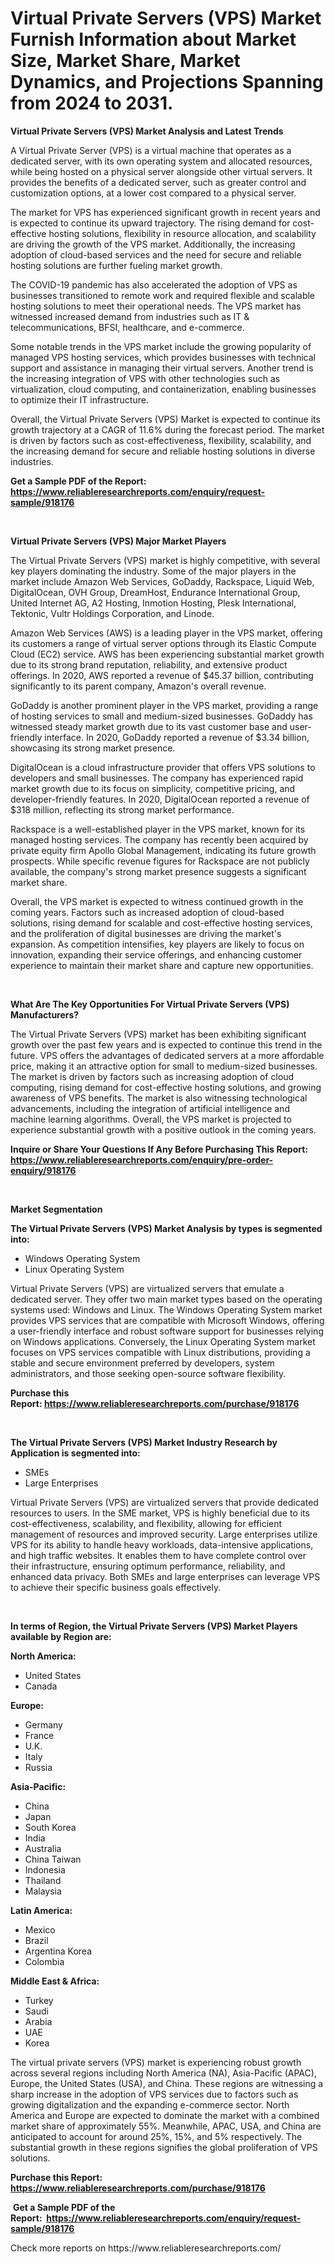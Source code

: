 <p><h1>Virtual Private Servers (VPS) Market Furnish Information about Market Size, Market Share, Market Dynamics, and Projections Spanning from 2024 to 2031.</h1></p><p><strong>Virtual Private Servers (VPS) Market Analysis and Latest Trends</strong></p>
<p><p>A Virtual Private Server (VPS) is a virtual machine that operates as a dedicated server, with its own operating system and allocated resources, while being hosted on a physical server alongside other virtual servers. It provides the benefits of a dedicated server, such as greater control and customization options, at a lower cost compared to a physical server.</p><p>The market for VPS has experienced significant growth in recent years and is expected to continue its upward trajectory. The rising demand for cost-effective hosting solutions, flexibility in resource allocation, and scalability are driving the growth of the VPS market. Additionally, the increasing adoption of cloud-based services and the need for secure and reliable hosting solutions are further fueling market growth.</p><p>The COVID-19 pandemic has also accelerated the adoption of VPS as businesses transitioned to remote work and required flexible and scalable hosting solutions to meet their operational needs. The VPS market has witnessed increased demand from industries such as IT & telecommunications, BFSI, healthcare, and e-commerce.</p><p>Some notable trends in the VPS market include the growing popularity of managed VPS hosting services, which provides businesses with technical support and assistance in managing their virtual servers. Another trend is the increasing integration of VPS with other technologies such as virtualization, cloud computing, and containerization, enabling businesses to optimize their IT infrastructure.</p><p>Overall, the Virtual Private Servers (VPS) Market is expected to continue its growth trajectory at a CAGR of 11.6% during the forecast period. The market is driven by factors such as cost-effectiveness, flexibility, scalability, and the increasing demand for secure and reliable hosting solutions in diverse industries.</p></p>
<p><strong>Get a Sample PDF of the Report:&nbsp; <a href="https://www.reliableresearchreports.com/enquiry/request-sample/918176">https://www.reliableresearchreports.com/enquiry/request-sample/918176</a></strong></p>
<p>&nbsp;</p>
<p><strong>Virtual Private Servers (VPS) Major Market Players</strong></p>
<p><p>The Virtual Private Servers (VPS) market is highly competitive, with several key players dominating the industry. Some of the major players in the market include Amazon Web Services, GoDaddy, Rackspace, Liquid Web, DigitalOcean, OVH Group, DreamHost, Endurance International Group, United Internet AG, A2 Hosting, Inmotion Hosting, Plesk International, Tektonic, Vultr Holdings Corporation, and Linode.</p><p>Amazon Web Services (AWS) is a leading player in the VPS market, offering its customers a range of virtual server options through its Elastic Compute Cloud (EC2) service. AWS has been experiencing substantial market growth due to its strong brand reputation, reliability, and extensive product offerings. In 2020, AWS reported a revenue of $45.37 billion, contributing significantly to its parent company, Amazon's overall revenue.</p><p>GoDaddy is another prominent player in the VPS market, providing a range of hosting services to small and medium-sized businesses. GoDaddy has witnessed steady market growth due to its vast customer base and user-friendly interface. In 2020, GoDaddy reported a revenue of $3.34 billion, showcasing its strong market presence.</p><p>DigitalOcean is a cloud infrastructure provider that offers VPS solutions to developers and small businesses. The company has experienced rapid market growth due to its focus on simplicity, competitive pricing, and developer-friendly features. In 2020, DigitalOcean reported a revenue of $318 million, reflecting its strong market performance.</p><p>Rackspace is a well-established player in the VPS market, known for its managed hosting services. The company has recently been acquired by private equity firm Apollo Global Management, indicating its future growth prospects. While specific revenue figures for Rackspace are not publicly available, the company's strong market presence suggests a significant market share.</p><p>Overall, the VPS market is expected to witness continued growth in the coming years. Factors such as increased adoption of cloud-based solutions, rising demand for scalable and cost-effective hosting services, and the proliferation of digital businesses are driving the market's expansion. As competition intensifies, key players are likely to focus on innovation, expanding their service offerings, and enhancing customer experience to maintain their market share and capture new opportunities.</p></p>
<p>&nbsp;</p>
<p><strong>What Are The Key Opportunities For Virtual Private Servers (VPS) Manufacturers?</strong></p>
<p><p>The Virtual Private Servers (VPS) market has been exhibiting significant growth over the past few years and is expected to continue this trend in the future. VPS offers the advantages of dedicated servers at a more affordable price, making it an attractive option for small to medium-sized businesses. The market is driven by factors such as increasing adoption of cloud computing, rising demand for cost-effective hosting solutions, and growing awareness of VPS benefits. The market is also witnessing technological advancements, including the integration of artificial intelligence and machine learning algorithms. Overall, the VPS market is projected to experience substantial growth with a positive outlook in the coming years.</p></p>
<p><strong>Inquire or Share Your Questions If Any Before Purchasing This Report: <a href="https://www.reliableresearchreports.com/enquiry/pre-order-enquiry/918176">https://www.reliableresearchreports.com/enquiry/pre-order-enquiry/918176</a></strong></p>
<p>&nbsp;</p>
<p><strong>Market Segmentation</strong></p>
<p><strong>The Virtual Private Servers (VPS) Market Analysis by types is segmented into:</strong></p>
<p><ul><li>Windows Operating System</li><li>Linux Operating System</li></ul></p>
<p><p>Virtual Private Servers (VPS) are virtualized servers that emulate a dedicated server. They offer two main market types based on the operating systems used: Windows and Linux. The Windows Operating System market provides VPS services that are compatible with Microsoft Windows, offering a user-friendly interface and robust software support for businesses relying on Windows applications. Conversely, the Linux Operating System market focuses on VPS services compatible with Linux distributions, providing a stable and secure environment preferred by developers, system administrators, and those seeking open-source software flexibility.</p></p>
<p><strong>Purchase this Report:&nbsp;<a href="https://www.reliableresearchreports.com/purchase/918176">https://www.reliableresearchreports.com/purchase/918176</a></strong></p>
<p>&nbsp;</p>
<p><strong>The Virtual Private Servers (VPS) Market Industry Research by Application is segmented into:</strong></p>
<p><ul><li>SMEs</li><li>Large Enterprises</li></ul></p>
<p><p>Virtual Private Servers (VPS) are virtualized servers that provide dedicated resources to users. In the SME market, VPS is highly beneficial due to its cost-effectiveness, scalability, and flexibility, allowing for efficient management of resources and improved security. Large enterprises utilize VPS for its ability to handle heavy workloads, data-intensive applications, and high traffic websites. It enables them to have complete control over their infrastructure, ensuring optimum performance, reliability, and enhanced data privacy. Both SMEs and large enterprises can leverage VPS to achieve their specific business goals effectively.</p></p>
<p>&nbsp;</p>
<p><strong>In terms of Region, the Virtual Private Servers (VPS) Market Players available by Region are:</strong></p>
<p>
    <p> <strong> North America: </strong>
        <ul>
            <li>United States</li>
            <li>Canada</li>
        </ul>
        </p> 
    <p> <strong> Europe: </strong>
        <ul>
            <li>Germany</li>
            <li>France</li>
            <li>U.K.</li>
            <li>Italy</li>
            <li>Russia</li>
        </ul>
        </p> 
    <p> <strong> Asia-Pacific: </strong>
        <ul>
            <li>China</li>
            <li>Japan</li>
            <li>South Korea</li>
            <li>India</li>
            <li>Australia</li>
            <li>China Taiwan</li>
            <li>Indonesia</li>
            <li>Thailand</li>
            <li>Malaysia</li>
        </ul>
        </p> 
    <p> <strong> Latin America: </strong>
        <ul>
            <li>Mexico</li>
            <li>Brazil</li>
            <li>Argentina Korea</li>
            <li>Colombia</li>
        </ul>
        </p> 
    <p> <strong> Middle East & Africa: </strong>
        <ul>
            <li>Turkey</li>
            <li>Saudi</li>
            <li>Arabia</li>
            <li>UAE</li>
            <li>Korea</li>
        </ul>
    </p>
    </p>
<p><p>The virtual private servers (VPS) market is experiencing robust growth across several regions including North America (NA), Asia-Pacific (APAC), Europe, the United States (USA), and China. These regions are witnessing a sharp increase in the adoption of VPS services due to factors such as growing digitalization and the expanding e-commerce sector. North America and Europe are expected to dominate the market with a combined market share of approximately 55%. Meanwhile, APAC, USA, and China are anticipated to account for around 25%, 15%, and 5% respectively. The substantial growth in these regions signifies the global proliferation of VPS solutions.</p></p>
<p><strong>Purchase this Report: <a href="https://www.reliableresearchreports.com/purchase/918176">https://www.reliableresearchreports.com/purchase/918176</a></strong></p>
<p>&nbsp;<strong>Get a Sample PDF of the Report:&nbsp;&nbsp;<a href="https://www.reliableresearchreports.com/enquiry/request-sample/918176">https://www.reliableresearchreports.com/enquiry/request-sample/918176</a></strong></p>
<p><strong></strong></p>
<p>Check more reports on https://www.reliableresearchreports.com/</p>